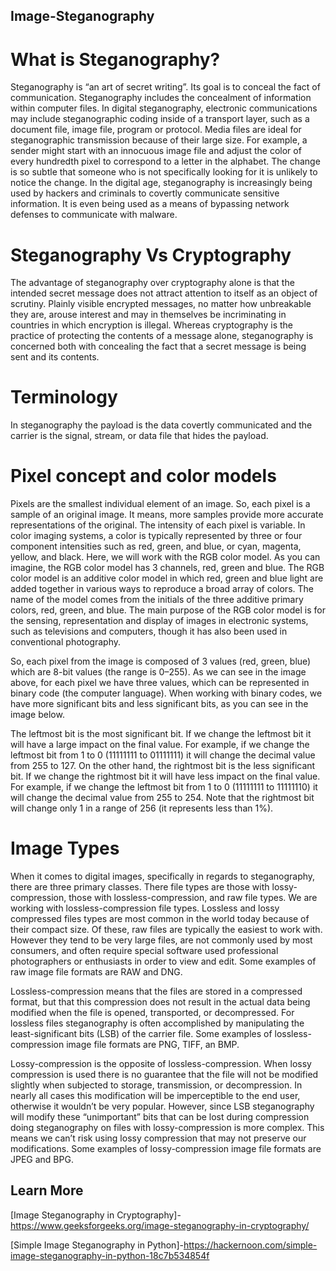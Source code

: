 ## Image-Steganography

# What is Steganography?
  
  Steganography is “an art of secret writing”. Its goal is to conceal the fact of communication. Steganography includes the concealment of information within computer files. In digital steganography, electronic communications may include steganographic coding inside of a transport layer, such as a document file, image file, program or protocol. Media files are ideal for steganographic transmission because of their large size. For example, a sender might start with an innocuous image file and adjust the color of every hundredth pixel to correspond to a letter in the alphabet. The change is so subtle that someone who is not specifically looking for it is unlikely to notice the change.
In the digital age, steganography is increasingly being used by hackers and criminals to covertly communicate sensitive information. It is even being used as a means of bypassing network defenses to communicate with malware.



# Steganography Vs Cryptography

  The advantage of steganography over cryptography alone is that the intended secret message does not attract attention to itself as an object of scrutiny. Plainly visible encrypted messages, no matter how unbreakable they are, arouse interest and may in themselves be incriminating in countries in which encryption is illegal.
Whereas cryptography is the practice of protecting the contents of a message alone, steganography is concerned both with concealing the fact that a secret message is being sent and its contents.



# Terminology

  In steganography the payload is the data covertly communicated and the carrier is the signal, stream, or data file that hides the payload.


# Pixel concept and color models

  Pixels are the smallest individual element of an image. So, each pixel is a sample of an original image. It means, more samples provide more accurate representations of the original. The intensity of each pixel is variable. In color imaging systems, a color is typically represented by three or four component intensities such as red, green, and blue, or cyan, magenta, yellow, and black.
Here, we will work with the RGB color model. As you can imagine, the RGB color model has 3 channels, red, green and blue.
The RGB color model is an additive color model in which red, green and blue light are added together in various ways to reproduce a broad array of colors. The name of the model comes from the initials of the three additive primary colors, red, green, and blue. The main purpose of the RGB color model is for the sensing, representation and display of images in electronic systems, such as televisions and computers, though it has also been used in conventional photography.

So, each pixel from the image is composed of 3 values (red, green, blue) which are 8-bit values (the range is 0–255).
As we can see in the image above, for each pixel we have three values, which can be represented in binary code (the computer language).
When working with binary codes, we have more significant bits and less significant bits, as you can see in the image below.

The leftmost bit is the most significant bit. If we change the leftmost bit it will have a large impact on the final value. For example, if we change the leftmost bit from 1 to 0 (11111111 to 01111111) it will change the decimal value from 255 to 127.
On the other hand, the rightmost bit is the less significant bit. If we change the rightmost bit it will have less impact on the final value. For example, if we change the leftmost bit from 1 to 0 (11111111 to 11111110) it will change the decimal value from 255 to 254. Note that the rightmost bit will change only 1 in a range of 256 (it represents less than 1%).

# Image Types
  
  When it comes to digital images, specifically in regards to steganography, there are three primary classes. There file types are those with lossy-compression, those with lossless-compression, and raw file types. We are working with lossless-compression file types. Lossless and lossy compressed files types are most common in the world today because of their compact size.
Of these, raw files are typically the easiest to work with. However they tend to be very large files, are not commonly used by most consumers, and often require special software used professional photographers or enthusiasts in order to view and edit. Some examples of raw image file formats are RAW and DNG.

Lossless-compression means that the files are stored in a compressed format, but that this compression does not result in the actual data being modified when the file is opened, transported, or decompressed. For lossless files steganography is often accomplished by manipulating the least-significant bits (LSB) of the carrier file. Some examples of lossless-compression image file formats are PNG, TIFF, an BMP.

Lossy-compression is the opposite of lossless-compression. When lossy compression is used there is no guarantee that the file will not be modified slightly when subjected to storage, transmission, or decompression. In nearly all cases this modification will be imperceptible to the end user, otherwise it wouldn’t be very popular. However, since LSB steganography will modify these “unimportant” bits that can be lost during compression doing steganography on files with lossy-compression is more complex. This means we can’t risk using lossy compression that may not preserve our modifications. Some examples of lossy-compression image file formats are JPEG and BPG.


## Learn More

[Image Steganography in Cryptography]-https://www.geeksforgeeks.org/image-steganography-in-cryptography/

[Simple Image Steganography in Python]-https://hackernoon.com/simple-image-steganography-in-python-18c7b534854f
